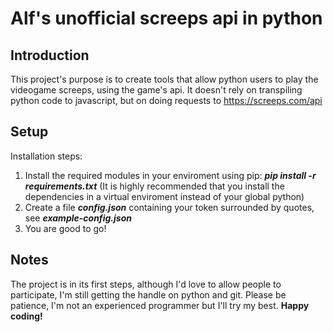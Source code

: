 # Alf's unofficial screeps api in python
## Introduction
This project's purpose is to create tools that allow python users to play the videogame screeps, using the game's api. It doesn't rely on transpiling python code to javascript, but on doing requests to https://screeps.com/api
## Setup
Installation steps:
1. Install the required modules in your enviroment using pip: ***pip install -r requirements.txt***
(It is highly recommended that you install the dependencies in a virtual enviroment instead of your global python)
2. Create a file ***config.json*** containing your token surrounded by quotes, see ***example-config.json***
3. You are good to go!
## Notes
The project is in its first steps, although I'd love to allow people to participate, I'm still getting the handle on python and git. Please be patience, I'm not an experienced programmer but I'll try my best.
__Happy coding!__
